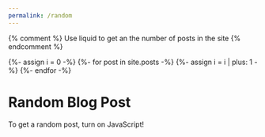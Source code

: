 ```yaml
---
permalink: /random
--- 
```


<script>
// this stops a white flash from happening while the random post script is running

let theme = sessionStorage.getItem('theme');
if (theme === "dark") {
  document.documentElement.setAttribute('data-theme', 'dark');
} else if (theme === "light") {
  document.documentElement.setAttribute('data-theme', 'light');
}

</script>

{% comment %}
Use liquid to get an the number of posts in the site
{% endcomment %}

{%- assign i = 0 -%}
{%- for post in site.posts -%}
    {%- assign i = i | plus: 1 -%}
{%- endfor -%}

<script>

  const comingFromPost = document.referrer; 

  const allPosts = 
    [{%- for post in site.posts -%}
    {%- unless post.unlisted -%}
      {%- assign i = i | minus: 1 -%}
      "{{ site.url }}{{ post.url }}"{%- unless i == 0 -%},{%- endunless -%}
    {%- endunless -%}
    {%- endfor -%}];
  
  const allPostsFiltered = allPosts.filter(URLfilter);
  
  function URLfilter(value) {
    return value !== comingFromPost;
  }

  function linkToRandomBlogPost() {
      const randomPostLink = allPostsFiltered[Math.floor(Math.random() * allPostsFiltered.length)];
      return randomPostLink;
  }

  location.replace(linkToRandomBlogPost())

</script>

<noscript mardown="1">

# Random Blog Post

To get a random post, turn on JavaScript! 

</noscript>

